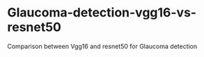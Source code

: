 # Glaucoma-detection-vgg16-vs-resnet50
Comparison between Vgg16 and resnet50 for Glaucoma detection 
